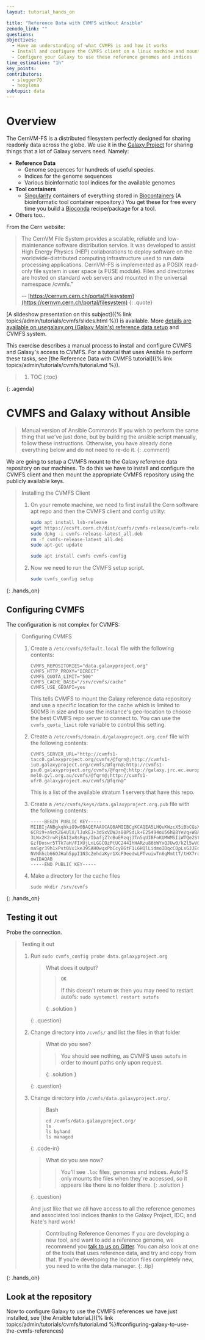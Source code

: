 ```yaml
---
layout: tutorial_hands_on

title: "Reference Data with CVMFS without Ansible"
zenodo_link: ""
questions:
objectives:
  - Have an understanding of what CVMFS is and how it works
  - Install and configure the CVMFS client on a linux machine and mount the Galaxy reference data repository
  - Configure your Galaxy to use these reference genomes and indices
time_estimation: "1h"
key_points:
contributors:
  - slugger70
  - hexylena
subtopic: data
---
```


# Overview


The CernVM-FS is a distributed filesystem perfectly designed for sharing readonly data across the globe. We use it in the [Galaxy Project](https://galaxyproject.org) for sharing things that a lot of Galaxy servers need. Namely:
* **Reference Data**
    * Genome sequences for hundreds of useful species.
    * Indices for the genome sequences
    * Various bioinformatic tool indices for the available genomes
* **Tool containers**
    * [Singularity](https://www.sylabs.io/) containers of everything stored in [Biocontainers](https://biocontainers.pro/) (A bioinformatic tool container repository.) You get these for free every time you build a [Bioconda](https://bioconda.github.io/) recipe/package for a tool.
* Others too..

From the Cern website:

> The CernVM File System provides a scalable, reliable and low-maintenance software distribution service. It was developed to assist High Energy Physics (HEP) collaborations to deploy software on the worldwide-distributed computing infrastructure used to run data processing applications. CernVM-FS is implemented as a POSIX read-only file system in user space (a FUSE module). Files and directories are hosted on standard web servers and mounted in the universal namespace /cvmfs."
>
> -- [https://cernvm.cern.ch/portal/filesystem](https://cernvm.cern.ch/portal/filesystem)
{: .quote}

[A slideshow presentation on this subject]({% link topics/admin/tutorials/cvmfs/slides.html %}) is available. More [details are available on usegalaxy.org (Galaxy Main's) reference data setup](https://galaxyproject.org/admin/reference-data-repo/#usegalaxyorg-reference-data) and CVMFS system.

This exercise describes a manual process to install and configure CVMFS and Galaxy's access to CVMFS. For a tutorial that uses Ansible to perform these tasks, see [the Reference Data with CVMFS tutorial]({% link topics/admin/tutorials/cvmfs/tutorial.md %}).

> <agenda-title></agenda-title>
>
> 1. TOC
> {:toc}
>
{: .agenda}



# CVMFS and Galaxy without Ansible

> <comment-title>Manual version of Ansible Commands</comment-title>
> If you wish to perform the same thing that we've just done, but by building the ansible script manually, follow these instructions. Otherwise, you have already done everything below and do not need to re-do it.
{: .comment}

We are going to setup a CVMFS mount to the Galaxy reference data repository on our machines. To do this we have to install and configure the CVMFS client and then mount the appropriate CVMFS repository using the publicly available keys.

> <hands-on-title>Installing the CVMFS Client</hands-on-title>
>
> 1. On your remote machine, we need to first install the Cern software apt repo and then the CVMFS client and config utility:
>
>    ```bash
>    sudo apt install lsb-release
>    wget https://ecsft.cern.ch/dist/cvmfs/cvmfs-release/cvmfs-release-latest_all.deb
>    sudo dpkg -i cvmfs-release-latest_all.deb
>    rm -f cvmfs-release-latest_all.deb
>    sudo apt-get update
>
>    sudo apt install cvmfs cvmfs-config
>    ```
>
> 2. Now we need to run the CVMFS setup script.
>
>    ```bash
>    sudo cvmfs_config setup
>    ```
>
{: .hands_on}


## Configuring CVMFS

The configuration is not complex for CVMFS:

> <hands-on-title>Configuring CVMFS</hands-on-title>
>
> 1. Create a `/etc/cvmfs/default.local` file with the following contents:
>
>    ```
>    CVMFS_REPOSITORIES="data.galaxyproject.org"
>    CVMFS_HTTP_PROXY="DIRECT"
>    CVMFS_QUOTA_LIMIT="500"
>    CVMFS_CACHE_BASE="/srv/cvmfs/cache"
>    CVMFS_USE_GEOAPI=yes
>    ```
>
>    This tells CVMFS to mount the Galaxy reference data repository and use a specific location for the cache which is limited to 500MB in size and to use the instance's geo-location to choose the best CVMFS repo server to connect to. You can use the `cvmfs_quota_limit` role variable to control this setting.
>
> 2. Create a `/etc/cvmfs/domain.d/galaxyproject.org.conf` file with the following contents:
>
>    ```
>    CVMFS_SERVER_URL="http://cvmfs1-tacc0.galaxyproject.org/cvmfs/@fqrn@;http://cvmfs1-iu0.galaxyproject.org/cvmfs/@fqrn@;http://cvmfs1-psu0.galaxyproject.org/cvmfs/@fqrn@;http://galaxy.jrc.ec.europa.eu:8008/cvmfs/@fqrn@;http://cvmfs1-mel0.gvl.org.au/cvmfs/@fqrn@;http://cvmfs1-ufr0.galaxyproject.eu/cvmfs/@fqrn@"
>    ```
>
>    This is a list of the available stratum 1 servers that have this repo.
>
> 3. Create a `/etc/cvmfs/keys/data.galaxyproject.org.pub` file with the following contents:
>
>    ```
>    -----BEGIN PUBLIC KEY-----
>    MIIBIjANBgkqhkiG9w0BAQEFAAOCAQ8AMIIBCgKCAQEA5LHQuKWzcX5iBbCGsXGt
>    6CRi9+a9cKZG4UlX/lJukEJ+3dSxVDWJs88PSdLk+E25494oU56hB8YeVq+W8AQE
>    3LWx2K2ruRjEAI2o8sRgs/IbafjZ7cBuERzqj3Tn5qUIBFoKUMWMSIiWTQe2Sfnj
>    GzfDoswr5TTk7aH/FIXUjLnLGGCOzPtUC244IhHARzu86bWYxQJUw0/kZl5wVGcH
>    maSgr39h1xPst0Vx1keJ95AH0wqxPbCcyBGtF1L6HQlLidmoIDqcCQpLsGJJEoOs
>    NVNhhcb66OJHah5ppI1N3cZehdaKyr1XcF9eedwLFTvuiwTn6qMmttT/tHX7rcxT
>    owIDAQAB
>    -----END PUBLIC KEY-----
>    ```
>
> 4. Make a directory for the cache files
>
>    ```
>    sudo mkdir /srv/cvmfs
>    ```
{: .hands_on}


## Testing it out

Probe the connection.

> <hands-on-title>Testing it out</hands-on-title>
>
> 1. Run `sudo cvmfs_config probe data.galaxyproject.org`
>
>    > <question-title></question-title>
>    >
>    > What does it output?
>    >
>    > > <solution-title></solution-title>
>    > >
>    > > ```
>    > > OK
>    > > ```
>    > >
>    > > If this doesn't return `OK` then you may need to restart autofs: `sudo systemctl restart autofs`
>    > >
>    > {: .solution }
>    >
>    {: .question}
>
> 2. Change directory into `/cvmfs/` and list the files in that folder
>
>    > <question-title></question-title>
>    >
>    > What do you see?
>    >
>    > > <solution-title></solution-title>
>    > > You should see nothing, as CVMFS uses `autofs` in order to mount paths only upon request.
>    > >
>    > {: .solution }
>    >
>    {: .question}
>
>
> 3. Change directory into `/cvmfs/data.galaxyproject.org/`.
>
>    > <code-in-title>Bash</code-in-title>
>    > ```
>    > cd /cvmfs/data.galaxyproject.org/
>    > ls
>    > ls byhand
>    > ls managed
>    > ```
>    {: .code-in}
>
>    > <question-title></question-title>
>    >
>    > What do you see now?
>    >
>    > > <solution-title></solution-title>
>    > >  You'll see `.loc` files, genomes and indices.
>    > > AutoFS only mounts the files when they're accessed, so it appears like there is no folder there.
>    > {: .solution }
>    >
>    {: .question}
>
>    And just like that we all have access to all the reference genomes and associated tool indices thanks to the Galaxy Project, IDC, and Nate's hard work!
>
>    > <tip-title>Contributing Reference Genomes</tip-title>
>    > If you are developing a new tool, and want to add a reference genome, we recommend you [talk to us on Gitter](https://gitter.im/galaxy-iuc/iuc). You can also look at one of the tools that uses reference data, and try and copy from that. If you’re developing the location files completely new, you need to write the data manager.
>    {: .tip}
>
{: .hands_on}

## Look at the repository

Now to configure Galaxy to use the CVMFS references we have just installed, see [the Ansible tutorial.]({% link topics/admin/tutorials/cvmfs/tutorial.md %}#configuring-galaxy-to-use-the-cvmfs-references)

